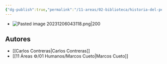```yaml
---
{"dg-publish":true,"permalink":"/11-areas/02-biblioteca/historia-del-peru-contemporaneo/","noteIcon":""}
---
```


- ![Pasted image 20231206043118.png|200](/img/user/11%20%C3%81reas%20%E2%9A%99/02%20Biblioteca/%F0%9F%92%BE%20Adjuntos/Pasted%20image%2020231206043118.png)
## Autores
- [[Carlos Contreras\|Carlos Contreras]]
- [[11 Áreas ⚙/01 Humanos/Marcos Cueto\|Marcos Cueto]]
